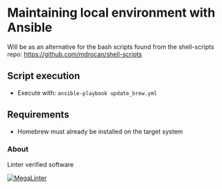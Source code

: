 # Maintaining local environment with Ansible
Will be as an alternative for the bash scripts found from the shell-scripts repo: <https://github.com/mdrocan/shell-scripts>

## Script execution
- Execute with: `ansible-playbook update_brew.yml`

## Requirements
- Homebrew must already be installed on the target system

### About
Linter verified software

[![MegaLinter](https://github.com/mdrocan/brew_pip_update/workflows/CI-check/badge.svg?branch=master)](https://github.com/mdrocan/brew_pip_update/actions?query=workflow%3ACI-check+branch%3Amaster)
